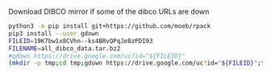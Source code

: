 Download DIBCO mirror if some of the dibco URLs are down
```bash
python3 -m pip install git+https://github.com/moeb/rpack
pip3 install --user gdown
FILEID=19K7bw1x8CVhn--ks4BRvQPqJe8zPDI93
FILENAME=all_dibco_data.tar.bz2
#gdown https://drive.google.com/uc?id="${FILEID}"
(mkdir -p tmp;cd tmp;gdown https://drive.google.com/uc?id="${FILEID}";tar -xpvjf "../${FILENAME}")
```
